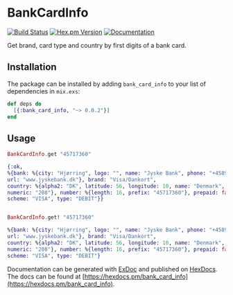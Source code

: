 # BankCardInfo
[![Build Status](https://travis-ci.org/vredniy/elixir-bank-card-info.svg?branch=master)](https://travis-ci.org/vredniy/elixir-bank-card-info) [![Hex.pm Version](https://img.shields.io/hexpm/v/bank_card_info.svg?maxAge=900000)](https://hex.pm/packages/bank_card_info) [![Documentation](https://img.shields.io/badge/docs-latest-blue.svg)](https://hexdocs.pm/bank_card_info/)

Get brand, card type and country by first digits of a bank card.

## Installation

The package can be installed by adding `bank_card_info` to your list of dependencies in `mix.exs`:

```elixir
def deps do
  [{:bank_card_info, "~> 0.0.2"}]
end
```

## Usage

```elixir
BankCardInfo.get "45717360"

{:ok,
%{bank: %{city: "Hjørring", logo: "", name: "Jyske Bank", phone: "+4589893300",
url: "www.jyskebank.dk"}, brand: "Visa/Dankort",
country: %{alpha2: "DK", latitude: 56, longitude: 10, name: "Denmark",
numeric: "208"}, number: %{length: 16, prefix: "45717360"}, prepaid: false,
scheme: "VISA", type: "DEBIT"}}


BankCardInfo.get! "45717360"

%{bank: %{city: "Hjørring", logo: "", name: "Jyske Bank", phone: "+4589893300",
url: "www.jyskebank.dk"}, brand: "Visa/Dankort",
country: %{alpha2: "DK", latitude: 56, longitude: 10, name: "Denmark",
numeric: "208"}, number: %{length: 16, prefix: "45717360"}, prepaid: false,
scheme: "VISA", type: "DEBIT"}
```

Documentation can be generated with [ExDoc](https://github.com/elixir-lang/ex_doc)
and published on [HexDocs](https://hexdocs.pm). The docs can
be found at [https://hexdocs.pm/bank_card_info](https://hexdocs.pm/bank_card_info).
